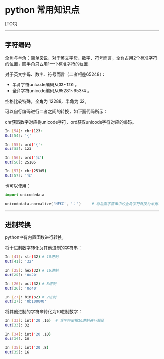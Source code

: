 # python 常用知识点

[TOC]

---

## 字符编码

全角与半角：简单来说，对于英文字母、数字、符号而言，全角占用2个标准字符的位置，而半角只占用1一个标准字符的位置．

对于英文字母、数字、符号而言（二者相差65248）：

* 半角字符unicode编码从33~126 。
* 全角字符unicode编码从65281~65374 。

空格比较特殊，全角为 12288，半角为 32。

可以自行编码进行二者之间的转换，如下面代码所示：

chr获取数字对应得unicode字符，ord获取unicode字符对应的编码。

```sh
In [54]: chr(123)                                               
Out[54]: '{'

In [55]: ord('{')                                               
Out[55]: 123

In [56]: ord('我')                                              
Out[56]: 25105

In [57]: chr(25105)                                             
Out[57]: '我'
```



也可以使用：

```python
import unicodedata

unicodedata.normalize('NFKC', '：')     # 将后面字符串中的全角字符转换为半角字符
```

---

## 进制转换

python中有内置函数进行转换。

将十进制数字转化为其他进制的字符串：

```sh
In [41]: str(32) # 10进制                                
Out[41]: '32'

In [25]: hex(32) # 16进制                     
Out[25]: '0x20'

In [26]: oct(32) # 8进制       
Out[26]: '0o40'

In [27]: bin(32) # 2进制       
out[27]: '0b100000'
```



将其他进制的字符串转化为10进制数字：

```sh
In [33]: int('20',16)  # 将字符串按16进制进行解释
Out[33]: 32

In [34]: int('20',10) 
Out[34]: 20

In [35]: int('20',8) 
Out[35]: 16
```


